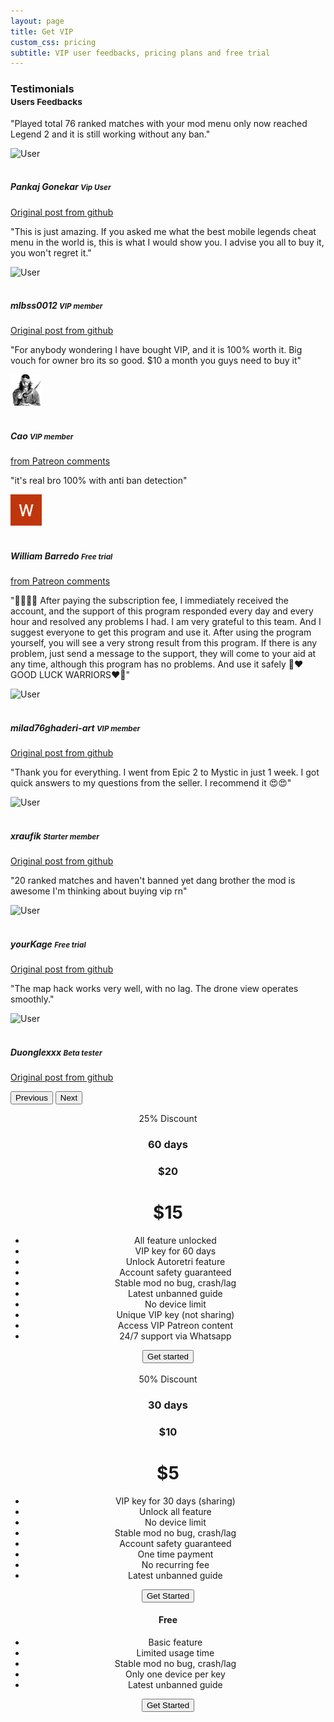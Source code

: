 ```yaml
---
layout: page
title: Get VIP
custom_css: pricing
subtitle: VIP user feedbacks, pricing plans and free trial
---
```

<!-- testimonial start -->
<h3>
  Testimonials
  <small class="text-muted"><br>Users Feedbacks</small>
</h3>
<div id="carouselExample" class="carousel slide">
  <div class="carousel-inner">
    <div class="carousel-item active">
      <div class="testimonial-card">
        <div class="testimonial-content">
          <p class="testimonial-text">"Played total 76 ranked matches with your mod menu only now reached Legend 2 and it is still working without any ban."</p>
          <div class="testimonial-author">
            <img src="https://avatars.githubusercontent.com/u/74189868?s=50&v=4" class="rounded-circle testimonial-image" alt="User">
            <div class="author-info">
              <h5 class="author-name"><br>Pankaj Gonekar <small class="font-monospace">Vip User</small></h5>
              <p class="author-title"><a href="https://github.com/anggorodhanumurti/themaphack/issues/24#issue-3238630099">Original post from github <i class="bi bi-github"></i></a></p>
            </div>
          </div>
        </div>
      </div>
    </div>
    <div class="carousel-item">
      <div class="testimonial-card">
        <div class="testimonial-content">
          <p class="testimonial-text">"This is just amazing. If you asked me what the best mobile legends cheat menu in the world is, this is what I would show you. I advise you all to buy it, you won't regret it."</p>
          <div class="testimonial-author">
            <img src="https://gravatar.com/avatar/26b90d61d750aa0d8db1ece83631aa98?s=50&d=identicon&r=g" class="rounded-circle testimonial-image" alt="User">
            <div class="author-info">
              <h5 class="author-name"><br>mlbss0012 <small class="font-monospace">VIP member</small></h5>
              <p class="author-title"><a href="https://github.com/anggorodhanumurti/themaphack/issues/24#issuecomment-3193482301">Original post from github <i class="bi bi-github"></i></a></p>
            </div>
          </div>
        </div>
      </div>
    </div>
    <div class="carousel-item">
      <div class="testimonial-card">
        <div class="testimonial-content">
          <p class="testimonial-text">"For anybody wondering I have bought VIP, and it is 100% worth it. Big vouch for owner bro its so good. $10 a month you guys need to buy it"</p>
          <div class="testimonial-author">
            <img src="/assets/img/cao.png" width="50" class="rounded-circle testimonial-image" alt="User">
            <div class="author-info">
              <h5 class="author-name"><br>Cao <small class="font-monospace">VIP member</small></h5>
              <p class="author-title"><a href="https://www.patreon.com/posts/136751555?utm_campaign=postshare_creator&utm_content=android_share">from Patreon comments <i class="bi bi-chat-dots"></i></a></p>
            </div>
          </div>
        </div>
      </div>
    </div>
    <div class="carousel-item">
      <div class="testimonial-card">
        <div class="testimonial-content">
          <p class="testimonial-text">"it's real bro 100% with anti ban detection"</p>
          <div class="testimonial-author">
            <img src="/assets/img/w.png" width="50" class="rounded-circle testimonial-image" alt="User">
            <div class="author-info">
              <h5 class="author-name"><br>William Barredo <small class="font-monospace">Free trial</small></h5>
              <p class="author-title"><a href="https://www.patreon.com/posts/136232546?utm_campaign=postshare_creator&utm_content=android_share">from Patreon comments <i class="bi bi-chat-dots"></i></a></p>
            </div>
          </div>
        </div>
      </div>
    </div>
    <div class="carousel-item">
      <div class="testimonial-card">
        <div class="testimonial-content">
          <p class="testimonial-text">"💫💫💫💫 After paying the subscription fee, I immediately received the account, and the support of this program responded every day and every hour and resolved any problems I had. I am very grateful to this team. And I suggest everyone to get this program and use it. After using the program yourself, you will see a very strong result from this program. If there is any problem, just send a message to the support, they will come to your aid at any time, although this program has no problems. And use it safely 🫶❤️GOOD LUCK WARRIORS❤️🫶"</p>
          <div class="testimonial-author">
            <img src="https://gravatar.com/avatar/48738f32a8af6ae1aa8ebf70786e9a92?s=50&d=identicon&r=g" class="rounded-circle testimonial-image" alt="User">
            <div class="author-info">
              <h5 class="author-name"><br>milad76ghaderi-art <small class="font-monospace">VIP member</small></h5>
              <p class="author-title"><a href="https://github.com/anggorodhanumurti/themaphack/issues/24#issuecomment-3333034503">Original post from github <i class="bi bi-github"></i></a></p>
            </div>
          </div>
        </div>
      </div>
    </div>
    <div class="carousel-item">
      <div class="testimonial-card">
        <div class="testimonial-content">
          <p class="testimonial-text">"Thank you for everything. I went from Epic 2 to Mystic in just 1 week. I got quick answers to my questions from the seller. I recommend it 😍😍"</p>
          <div class="testimonial-author">
            <img src="https://gravatar.com/avatar/2963c0ba24502f37e480f879289ce643?s=50&d=identicon&r=g" class="rounded-circle testimonial-image" alt="User">
            <div class="author-info">
              <h5 class="author-name"><br>xraufik <small class="font-monospace">Starter member</small></h5>
              <p class="author-title"><a href="https://github.com/anggorodhanumurti/themaphack/issues/24#issuecomment-3140203553">Original post from github <i class="bi bi-github"></i></a></p>
            </div>
          </div>
        </div>
      </div>
    </div>
    <div class="carousel-item">
      <div class="testimonial-card">
        <div class="testimonial-content">
          <p class="testimonial-text">"20 ranked matches and haven't banned yet dang brother the mod is awesome I'm thinking about buying vip rn"</p>
          <div class="testimonial-author">
            <img src="https://gravatar.com/avatar/abc56f078e6a1f8c4eb35531af576776?s=50&d=identicon&r=g" class="rounded-circle testimonial-image" alt="User">
            <div class="author-info">
              <h5 class="author-name"><br>yourKage <small class="font-monospace">Free trial</small></h5>
              <p class="author-title"><a href="https://github.com/anggorodhanumurti/themaphack/issues/24#issuecomment-3112595704">Original post from github <i class="bi bi-github"></i></a></p>
            </div>
          </div>
        </div>
      </div>
    </div>
    <div class="carousel-item">
      <div class="testimonial-card">
        <div class="testimonial-content">
          <p class="testimonial-text">"The map hack works very well, with no lag. The drone view operates smoothly."</p>
          <div class="testimonial-author">
            <img src="https://avatars.githubusercontent.com/u/84232018?s=50&v=4" class="rounded-circle testimonial-image" alt="User">
            <div class="author-info">
              <h5 class="author-name"><br>Duonglexxx <small class="font-monospace">Beta tester</small></h5>
              <p class="author-title"><a href="https://github.com/anggorodhanumurti/themaphack/issues/5#issuecomment-2961154879">Original post from github <i class="bi bi-github"></i></a></p>
            </div>
          </div>
        </div>
      </div>
    </div>
  </div>
  <button class="carousel-control-prev" type="button" data-bs-target="#carouselExample" data-bs-slide="prev">
    <span class="carousel-control-prev-icon" aria-hidden="true"></span>
    <span class="visually-hidden">Previous</span>
  </button>
  <button class="carousel-control-next" type="button" data-bs-target="#carouselExample" data-bs-slide="next">
    <span class="carousel-control-next-icon" aria-hidden="true"></span>
    <span class="visually-hidden">Next</span>
  </button>
</div>
<!-- testimonial end -->
<style>
  .bd-placeholder-img {
  font-size: 1.125rem;
  text-anchor: middle;
  -webkit-user-select: none;
  -moz-user-select: none;
  user-select: none;
  }

  @media (min-width: 768px) {
  .bd-placeholder-img-lg {
  font-size: 3.5rem;
    }
  }
</style>
<!-- VIP start -->
<div class="container py-3">
<header>
<main>
<div class="row row-cols-1 row-cols-md-3 mb-3 text-center">
<div class="col">
        <div class="card mb-4 rounded-3 shadow-sm border-primary text-bg-dark">
        <span class="badge gradient-custom text-white popular-badge px-4 py-2">25% Discount</span>
        <div class="card-header py-3 text-white bg-primary border-primary">
            <h3 class="my-0 fw-normal" id="getvipnow">60 days</h3>
          </div>
          <div class="card-body">
          <h3 class="text-muted fw-light text-decoration-line-through">$20</h3>
          <h1 class="card-title pricing-card-title ">$15</h1>
            <ul class="feature-list mt-3 mb-4">
<li>All feature unlocked</li>
<li>VIP key for 60 days</li>
<li>Unlock Autoretri feature</li>
<li>Account safety guaranteed</li>
<li>Stable mod no bug, crash/lag</li>
<li>Latest unbanned guide</li>
<li>No device limit</li>
<li>Unique VIP key (not sharing)</li>
<li>Access VIP Patreon content</li>
<li>24/7 support via Whatsapp</li>
            </ul>
            <a href="https://www.patreon.com/checkout/themaphack?rid=26019842"><button type="button" class="w-100 btn btn-lg btn-primary">Get started</button></a>
          </div>
        </div>
      </div><br>
<!-- Starter start -->      
      <div class="col">
        <div class="card mb-4 rounded-3 shadow-sm text-bg-dark">
        <span class="badge gradient-custom text-white popular-badge px-4 py-2">50% Discount</span>
        <div class="card-header py-3 border-primary">
            <h3 class="my-0 fw-normal">30 days</h3>
          </div>
          <div class="card-body">
          <h3 class="text-muted fw-light text-decoration-line-through">$10</h3>
          <h1 class="card-title pricing-card-title">$5</h1>
            <ul class="feature-list mt-3 mb-4">
<li>VIP key for 30 days (sharing)</li>
<li>Unlock all feature</li>
<li>No device limit</li>
<li>Stable mod no bug, crash/lag</li>
<li>Account safety guaranteed</li>
<li>One time payment</li>
<li>No recurring fee</li>
<li>Latest unbanned guide</li>
            </ul>
            <a href="https://www.patreon.com/posts/139777550?utm_campaign=postshare_creator&utm_content=android_share"><button type="button" class="w-100 btn btn-lg btn-primary">Get Started</button></a>
          </div>
        </div>
      </div>
<!-- Free start -->  
      <div class="col">
        <div class="card mb-4 rounded-3 shadow-sm text-bg-dark">
          <div class="card-header py-3 border-primary">
            <h4 class="my-0 fw-normal" id="freetrial">Free</h4>
          </div>
          <div class="card-body">
            <ul class="list-unstyled mt-3 mb-4">
<li>Basic feature</li>
<li>Limited usage time</li>
<li>Stable mod no bug, crash/lag</li>
<li>Only one device per key</li>
<li>Latest unbanned guide</li>
            </ul>
            <a href="https://themaphack.com/quickstart"><button type="button" class="w-100 btn btn-lg btn-outline-primary">Get Started</button></a>
          </div>
        </div>
      </div>
    </div>
  </main>